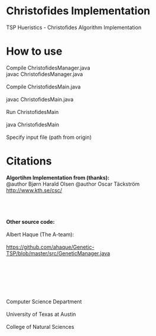 Christofides Implementation
===========================

TSP Hueristics - Christofides Algorithm Implementation 

How to use
==========
Compile ChristofidesManager.java
<br>  javac ChristofidesManager.java </br>
<br>Compile ChristofidesMain.java </br>
<br>  javac ChristofidesMain.java </br>
<br>Run ChristofidesMain </br>
<br>  java ChristofidesMain </br>
<br>Specify input file (path from origin) </br>

Citations
=========

<b>Algortihm Implementation from (thanks):</b>
<br>
@author Bjørn Harald Olsen @author Oscar Täckström
<br>
http://www.kth.se/csc/
<br></br></br></br><br>
<b>Other source code: </b></br><br>
Albert Haque (The A-team):</br><br>
https://github.com/ahaque/Genetic-TSP/blob/master/src/GeneticManager.java</br>

<br></br><br></br>

<br>Computer Science Department</br>
<br>University of Texas at Austin</br>
<br>College of Natural Sciences</br>
